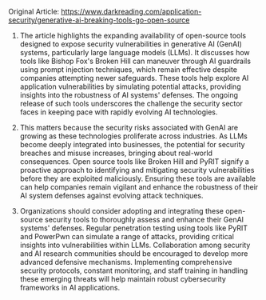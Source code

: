 Original Article: https://www.darkreading.com/application-security/generative-ai-breaking-tools-go-open-source

1) The article highlights the expanding availability of open-source tools designed to expose security vulnerabilities in generative AI (GenAI) systems, particularly large language models (LLMs). It discusses how tools like Bishop Fox's Broken Hill can maneuver through AI guardrails using prompt injection techniques, which remain effective despite companies attempting newer safeguards. These tools help explore AI application vulnerabilities by simulating potential attacks, providing insights into the robustness of AI systems' defenses. The ongoing release of such tools underscores the challenge the security sector faces in keeping pace with rapidly evolving AI technologies.

2) This matters because the security risks associated with GenAI are growing as these technologies proliferate across industries. As LLMs become deeply integrated into businesses, the potential for security breaches and misuse increases, bringing about real-world consequences. Open source tools like Broken Hill and PyRIT signify a proactive approach to identifying and mitigating security vulnerabilities before they are exploited maliciously. Ensuring these tools are available can help companies remain vigilant and enhance the robustness of their AI system defenses against evolving attack techniques.

3) Organizations should consider adopting and integrating these open-source security tools to thoroughly assess and enhance their GenAI systems' defenses. Regular penetration testing using tools like PyRIT and PowerPwn can simulate a range of attacks, providing critical insights into vulnerabilities within LLMs. Collaboration among security and AI research communities should be encouraged to develop more advanced defensive mechanisms. Implementing comprehensive security protocols, constant monitoring, and staff training in handling these emerging threats will help maintain robust cybersecurity frameworks in AI applications.